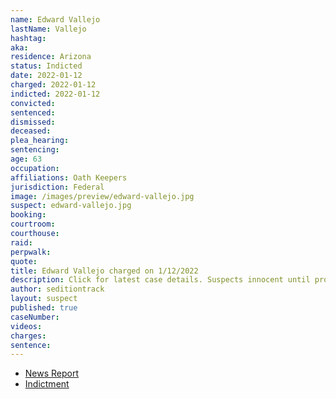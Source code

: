 ```yaml
---
name: Edward Vallejo
lastName: Vallejo
hashtag: 
aka:
residence: Arizona
status: Indicted
date: 2022-01-12
charged: 2022-01-12
indicted: 2022-01-12
convicted:
sentenced:
dismissed:
deceased:
plea_hearing:
sentencing:
age: 63
occupation:
affiliations: Oath Keepers
jurisdiction: Federal
image: /images/preview/edward-vallejo.jpg
suspect: edward-vallejo.jpg
booking:
courtroom:
courthouse:
raid:
perpwalk:
quote:
title: Edward Vallejo charged on 1/12/2022
description: Click for latest case details. Suspects innocent until proven guilty.
author: seditiontrack
layout: suspect
published: true
caseNumber:
videos:
charges:
sentence:
---
```

- [News Report](https://www.azcentral.com/story/news/local/phoenix-breaking/2022/01/13/phoenix-man-edward-vallejo-charged-relation-jan-6-capitol-breach/6516426001/)
- [Indictment](https://www.justice.gov/usao-dc/case-multi-defendant/file/1470551/download)
